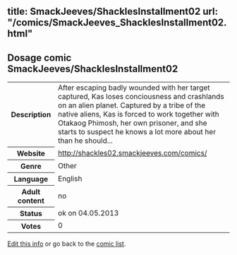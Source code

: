 title: SmackJeeves/ShacklesInstallment02
url: "/comics/SmackJeeves_ShacklesInstallment02.html"
---
Dosage comic SmackJeeves/ShacklesInstallment02
-----------------------------------------

<p id="msg"></p>
<script type="text/javascript">
if (window.location.search === '?edit_info_mail=sent_ok') {
  var elem = document.getElementById("msg");
  elem.innerHTML = 'Edited information sucessfully sent for review, which is usually done daily. Thanks!';
  elem.className = 'ok';
}
</script>
<table class="comicinfo">
<tr>
<th>Description</th><td>After escaping badly wounded with her target captured, Kas loses conciousness and crashlands on an alien planet. Captured by a tribe of the native aliens, Kas is forced to work together with Otakaog Phimosh, her own prisoner, and she starts to suspect he knows a lot more about her than he should...</td>
</tr>
<tr>
<th>Website</th><td><a href="http://shackles02.smackjeeves.com/comics/">http://shackles02.smackjeeves.com/comics/</a></td>
</tr>
<tr>
<th>Genre</th><td>Other</td>
</tr>
<tr>
<th>Language</th><td>English</td>
</tr>
<tr>
<th>Adult content</th><td>no</td>
</tr>
<tr>
<th>Status</th><td>ok on 04.05.2013</td>
</tr>
<tr>
<th>Votes</th><td>0</td>
</tr>
</table>

[Edit this info](SmackJeeves_ShacklesInstallment02_edit.html) or go back to the [comic list](../comic-index.html).
